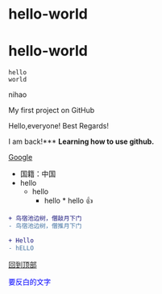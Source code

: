 
hello-world
======================

# hello-world

    hello
    world
        
nihao 

My first project on GitHub


Hello,everyone!
Best Regards!

I am back!***
**Learning how to use github.**

[Google](https://www.google.com/ncr)

* 国籍：中国
* hello
    * hello
        * hello
                * hello
:+1:

```diff
+ 鸟宿池边树，僧敲月下门
- 鸟宿池边树，僧推月下门
```

```diff
+ Hello
- hELLO
```
[回到顶部](#hello-world)

<font color="blue">要反白的文字<font>
